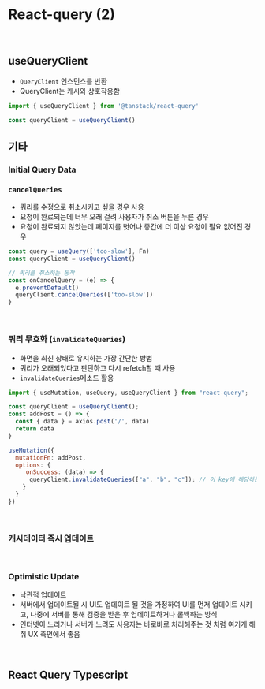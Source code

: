 # React-query (2)

​    

## useQueryClient

- `QueryClient` 인스턴스를 반환
- QueryClient는 캐시와 상호작용함

```js
import { useQueryClient } from '@tanstack/react-query'

const queryClient = useQueryClient()
```







## 기타

### Initial Query Data



### `cancelQueries`

- 쿼리를 수정으로 취소시키고 싶을 경우 사용
- 요청이 완료되는데 너무 오래 걸려 사용자가 취소 버튼을 누른 경우
- 요청이 완료되지 않았는데 페이지를 벗어나 중간에 더 이상 요청이 필요 없어진 경우

```js
const query = useQuery(['too-slow'], Fn)
const queryClient = useQueryClient()

// 쿼리를 취소하는 동작
const onCancelQuery = (e) => {
  e.preventDefault()
  queryClient.cancelQueries(['too-slow'])
}
```

​    



### 쿼리 무효화 (`invalidateQueries`)

- 화면을 최신 상태로 유지하는 가장 간단한 방법
- 쿼리가 오래되었다고 판단하고 다시 refetch할 때 사용
- `invalidateQueries`메소드 활용

```js
import { useMutation, useQuery, useQueryClient } from "react-query";

const queryClient = useQueryClient();
const addPost = () => {
  const { data } = axios.post('/', data)
  return data
}

useMutation({
  mutationFn: addPost,
  options: {
     onSuccess: (data) => {
      queryClient.invalidateQueries(["a", "b", "c"]); // 이 key에 해당하는 쿼리가 무효화
    }
  }
})
```

​    

### 캐시데이터 즉시 업데이트

​    

### Optimistic Update

- 낙관적 업데이트
- 서버에서 업데이트될 시 UI도 업데이트 될 것을 가정하여 UI를 먼저 업데이트 시키고, 나중에 서버를 통해 검증을 받은 후 업데이트하거나 롤백하는 방식
- 인터넷이 느리거나 서버가 느려도 사용자는 바로바로 처리해주는 것 처럼 여기게 해줘 UX 측면에서 좋음



​    

## React Query Typescript